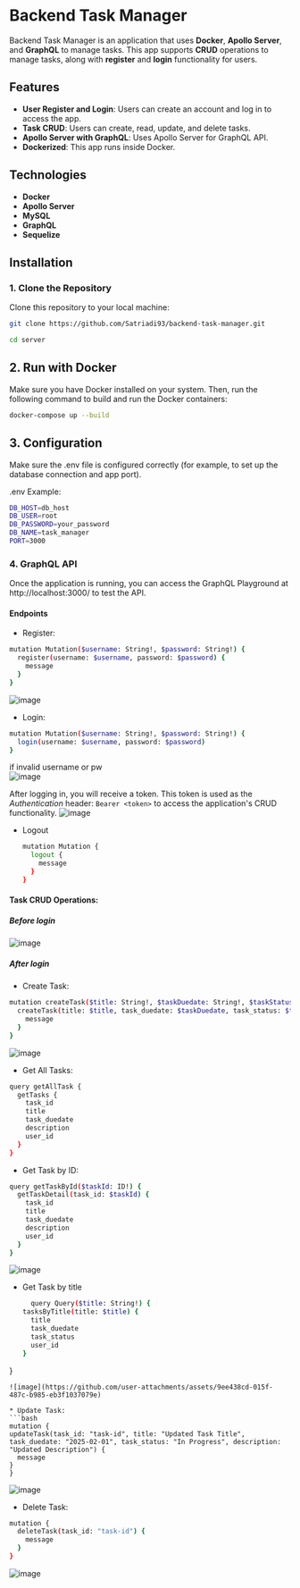# Backend Task Manager

Backend Task Manager is an application that uses **Docker**, **Apollo Server**, and **GraphQL** to manage tasks. This app supports **CRUD** operations to manage tasks, along with **register** and **login** functionality for users.

## Features

- **User Register and Login**: Users can create an account and log in to access the app.
- **Task CRUD**: Users can create, read, update, and delete tasks.
- **Apollo Server with GraphQL**: Uses Apollo Server for GraphQL API.
- **Dockerized**: This app runs inside Docker.

## Technologies

- **Docker**
- **Apollo Server**
- **MySQL**
- **GraphQL**
- **Sequelize**

## Installation

### 1. Clone the Repository

Clone this repository to your local machine:

```bash
git clone https://github.com/Satriadi93/backend-task-manager.git
```
```bash
cd server
```
## 2. Run with Docker
Make sure you have Docker installed on your system. Then, run the following command to build and run the Docker containers:

```bash
docker-compose up --build
```
## 3. Configuration
Make sure the .env file is configured correctly (for example, to set up the database connection and app port).

.env Example:

```bash
DB_HOST=db_host
DB_USER=root
DB_PASSWORD=your_password
DB_NAME=task_manager
PORT=3000
```

### 4. GraphQL API
Once the application is running, you can access the GraphQL Playground at http://localhost:3000/ to test the API.


#### Endpoints
* Register:
```bash
mutation Mutation($username: String!, $password: String!) {
  register(username: $username, password: $password) {
    message
  }
}
```
![image](https://github.com/user-attachments/assets/69f386b8-d6a3-405c-9836-f302dfedb820)
* Login:
```bash
mutation Mutation($username: String!, $password: String!) {
  login(username: $username, password: $password)
}
```
if invalid username or pw <br>
![image](https://github.com/user-attachments/assets/bc74efe5-2976-4a32-aae5-b221e16203b4)

After logging in, you will receive a token. This token is used as the *Authentication* header: `Bearer <token>` to access the application's CRUD functionality.
![image](https://github.com/user-attachments/assets/ce1bbfed-c71b-4002-b80c-15c406ab5a1f)

* Logout
  ```bash
  mutation Mutation {
    logout {
      message
    }
  }
  ```

#### Task CRUD Operations:
##### Before login
![image](https://github.com/user-attachments/assets/724cc177-6da1-43f0-becb-40a5e286d9eb)

##### After login
* Create Task:
```bash
mutation createTask($title: String!, $taskDuedate: String!, $taskStatus: String!, $description: String!) {
  createTask(title: $title, task_duedate: $taskDuedate, task_status: $taskStatus, description: $description) {
    message
  }
}
```
![image](https://github.com/user-attachments/assets/e8f1a635-1ae8-4ce7-b2d2-84df3a9943f9)

* Get All Tasks:
```bash
query getAllTask {
  getTasks {
    task_id
    title
    task_duedate
    description
    user_id
  }
}
```
* Get Task by ID:
```bash
query getTaskById($taskId: ID!) {
  getTaskDetail(task_id: $taskId) {
    task_id
    title
    task_duedate
    description
    user_id
  }
}
```
![image](https://github.com/user-attachments/assets/9bada9c8-fce8-4eb9-8ca2-5227dbc314b6)

* Get Task by title
  ```bash
    query Query($title: String!) {
  tasksByTitle(title: $title) {
    title
    task_duedate
    task_status
    user_id
  }
}
  ```
![image](https://github.com/user-attachments/assets/9ee438cd-015f-487c-b985-eb3f1037079e)

* Update Task:
```bash
mutation {
  updateTask(task_id: "task-id", title: "Updated Task Title", task_duedate: "2025-02-01", task_status: "In Progress", description: "Updated Description") {
    message
  }
}
```
![image](https://github.com/user-attachments/assets/3efc54b6-e616-4467-887d-7adb640fde19)

* Delete Task:
```bash
mutation {
  deleteTask(task_id: "task-id") {
    message
  }
}
```
![image](https://github.com/user-attachments/assets/8bcc603a-280c-4613-be95-38c09aed566a)



